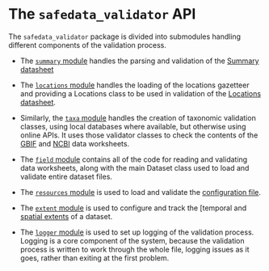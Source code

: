 # The `safedata_validator` API

The `safedata_validator` package is divided into submodules handling different
components of the validation process.

* The [`summary` module](./summary.md) handles the parsing and validation of the
  [Summary datasheet](../data_providers/data_format/summary.md)
* The [`locations` module](./locations.md) handles the loading of the locations
  gazetteer and providing a Locations class to be used in validation of the
  [Locations datasheet](../data_providers/data_format/locations.md).
* Similarly, the [`taxa` module](./taxa.md) handles the creation of taxonomic validation
  classes, using local databases where available, but otherwise using online APIs. It
  uses those validator classes to check the contents of the
  [GBIF](../data_providers/data_format/gbif_taxa.md) and
  [NCBI](../data_providers/data_format/ncbi_taxa.md) data worksheets.
* The [`field` module](./field.md) contains all of the code for reading and validating
  data worksheets, along with the main Dataset class used to load and validate entire
  dataset files.

* The [`resources` module](./resources.md) is used to load and validate the
  [configuration file](../install/configuration.md).
* The [`extent` module](./extent.md) is used to configure and track the [temporal and
  [spatial extents](../install/configuration.md#extents) of a dataset.
* The [`logger` module](./logger.md) is used to set up logging of the validation
  process. Logging is a core component of the system, because the validation process is
  written to work through the whole file, logging issues as it goes, rather than exiting
  at the first problem.
